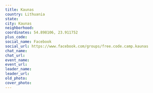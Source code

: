 ```yaml
---
title: Kaunas
country: Lithuania
state: 
city: Kaunas
neighborhood: 
coordinates: 54.898106, 23.911752
plus_code:
social_name: Facebook
social_url: https://www.facebook.com/groups/free.code.camp.kaunas
chat_name:
chat_url:
event_name:
event_url:
leader_name:
leader_url:
old_photo: 
cover_photo:
---
```

